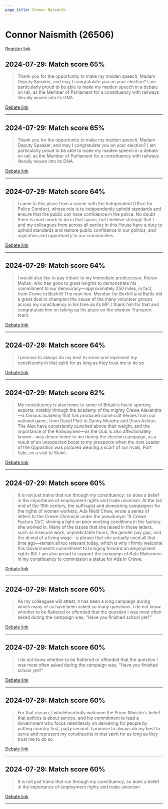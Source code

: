 ```yaml
---
page_title: Connor Naismith
---
```


# Connor Naismith  (26506)

[Register link](https://www.theyworkforyou.com/mp/26506/register)



## 2024-07-29: Match score 65%

>Thank you for the opportunity to make my maiden speech, Madam Deputy Speaker, and may I congratulate you on your election? I am particularly proud to be able to make my maiden speech in a debate on rail, as the Member of Parliament for a constituency with railways literally woven into its DNA

[Debate link](https://www.theyworkforyou.com/debates/?id=2024-07-29c.1122.1) 

---



## 2024-07-29: Match score 65%

>Thank you for the opportunity to make my maiden speech, Madam Deputy Speaker, and may I congratulate you on your election? I am particularly proud to be able to make my maiden speech in a debate on rail, as the Member of Parliament for a constituency with railways literally woven into its DNA.

[Debate link](https://www.theyworkforyou.com/debates/?id=2024-07-29c.1122.1) 

---



## 2024-07-29: Match score 64%

>I came to this place from a career with the Independent Office for Police Conduct, whose role is to independently uphold standards and ensure that the public can have confidence in the police. No doubt there is much work to do in that space, but I believe strongly that I and my colleagues from across all parties in this House have a duty to uphold standards and restore public confidence in our politics, and aspiration and opportunity to our communities.

[Debate link](https://www.theyworkforyou.com/debates/?id=2024-07-29c.1124.1) 

---



## 2024-07-29: Match score 64%

>I would also like to pay tribute to my immediate predecessor, Kieran Mullan, who has gone to great lengths to demonstrate his commitment to our democracy—approximately 250 miles, in fact, from Crewe to Bexhill! The now hon. Member for Bexhill and Battle did a great deal to champion the cause of the many volunteer groups across my constituency in his time as its MP. I thank him for that and congratulate him on taking up his place on the shadow Transport team.

[Debate link](https://www.theyworkforyou.com/debates/?id=2024-07-29c.1122.1) 

---



## 2024-07-29: Match score 64%

>I promise to always do my best to serve and represent my constituents in that spirit for as long as they trust me to do so

[Debate link](https://www.theyworkforyou.com/debates/?id=2024-07-29c.1124.1) 

---



## 2024-07-29: Match score 62%

>My constituency is also home to some of Britain’s finest sporting exports, notably through the academy of the mighty Crewe Alexandra—a famous academy that has produced some cult heroes from our national game, from David Platt to Danny Murphy and Dean Ashton. The Alex have consistently punched above their weight, and the importance of the Railwaymen—as the club is also affectionately known—was driven home to me during the election campaign, as a result of an unexpected boost to my prospects when the now Leader of the Opposition was pictured wearing a scarf of our rivals, Port Vale, on a visit to Stoke.

[Debate link](https://www.theyworkforyou.com/debates/?id=2024-07-29c.1122.1) 

---



## 2024-07-29: Match score 60%

>It is not just trains that run through my constituency; so does a belief in the importance of employment rights and trade unionism. At the tail end of the 19th century,  the suffragist and pioneering campaigner for the rights of women workers, Ada Nield Chew, wrote a series of letters to the Crewe Chronicle under the pseudonym “A Crewe Factory Girl”, shining a light on poor working conditions in the factory she worked in. Many of the issues that she raised in those letters, such as insecure work, unpredictable hours, the gender pay gap, and the denial of a living wage—a phrase that she actually used all that time ago—remain all too relevant today, which is why I firmly welcome this Government’s commitment to bringing forward an employment rights Bill. I am also proud to support the campaign of Kate Blakemore in my constituency to commission a statue for Ada in Crewe.

[Debate link](https://www.theyworkforyou.com/debates/?id=2024-07-29c.1122.1) 

---



## 2024-07-29: Match score 60%

>As my colleagues will attest, it has been a long campaign during which many of us have been asked so many questions. I do not know whether to be flattered or offended that the question I was most often asked during the campaign was, “Have you finished school yet?”

[Debate link](https://www.theyworkforyou.com/debates/?id=2024-07-29c.1122.1) 

---



## 2024-07-29: Match score 60%

>I do not know whether to be flattered or offended that the question I was most often asked during the campaign was, “Have you finished school yet?”

[Debate link](https://www.theyworkforyou.com/debates/?id=2024-07-29c.1122.1) 

---



## 2024-07-29: Match score 60%

>For that reason, I wholeheartedly welcome the Prime Minister’s belief that politics is about service, and his commitment to lead a Government who focus relentlessly on delivering for people by putting country first, party second. I promise to always do my best to serve and represent my constituents in that spirit for as long as they trust me to do so.

[Debate link](https://www.theyworkforyou.com/debates/?id=2024-07-29c.1124.1) 

---



## 2024-07-29: Match score 60%

>It is not just trains that run through my constituency; so does a belief in the importance of employment rights and trade unionism

[Debate link](https://www.theyworkforyou.com/debates/?id=2024-07-29c.1122.1) 

---


